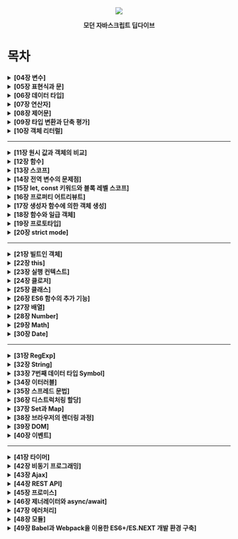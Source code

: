<div align='center'>
<img src='https://image.aladin.co.kr/product/25155/25/cover500/k282633473_1.jpg'>
<p><b>모던 자바스크립트 딥다이브</b></p>
</div>

# 목차

<details><summary><b>[04장 변수]</b></summary>

  - [4.1 변수란 무엇인가? 왜 필요한가?]()
  - [4.2 식별자]()
  - [4.3 변수 선언]()
  - [4.4 변수 선언의 실행 시점과 변수 호이스팅]()
  - [4.5 값의 할당]()
  - [4.6 값의 재할당]()
  - [4.7 식별자 네이밍 규칙]()
</details>

<details><summary><b> [05장 표현식과 문]</b></summary>

  - [5.1 값]()
  - [5.2 리터럴]()
  - [5.3 표현식]()
  - [5.4 문]()
  - [5.5 세미콜론과 세미콜론 자동 삽입 기능]()
  - [5.6 표현식인 문과 표현식이 아닌 문]()
</details>
<details><summary><b>[06장 데이터 타입]</b></summary>

  - [6.1 숫자 타입]()
  - [6.2 문자열 타입]()
  - [6.3 템플릿 리터럴]()
    - [6.3.1 멀티라인 문자열]()
    - [6.3.2 표현식 삽입]()
  - [6.4 불리언 타입]()
  - [6.5 undefined 타입]()
  - [6.6 null 타입]()
  - [6.7 심벌 타입]()
  - [6.8 객체 타입]()
  - [6.9 데이터 타입의 필요성]()
    - [6.9.1 데이터 타입에 의한 메모리 공간의 확보와 참조]()
    - [6.9.2 데이터 타입에 의한 값의 해석]()
  - [6.10 동적 타이핑]()
    - [6.10.1 동적 타입 언어와 정적 타입 언어]()
    - [6.10.2 동적 타입 언어와 변수]()
</details>

<details><summary><b>[07장 연산자]</b></summary>

  - [7.1 산술 연산자]()
    - [7.1.1 이항 산술 연산자]()
    - [7.1.2 단항 산술 연산자]()
    - [7.1.3 문자열 연결 연산자]()
  - [7.2 할당 연산자]()
  - [7.3 비교 연산자]()
    - [7.3.1 동등/일치 비교 연산자]()
    - [7.3.2 대소 관계 비교 연산자]()
  - [7.4 삼항 조건 연산자]()
  - [7.5 논리 연산자]()
  - [7.6 쉼표 연산자]()
  - [7.7 그룹 연산자]()
  - [7.8 typeof 연산자]()
  - [7.9 지수 연산자]()
  - [7.10 그 외의 연산자]()
  - [7.11 연산자의 부수 효과]()
  - [7.12 연산자 우선순위]()
  - [7.13 연산자 결합 순서]()
</details>

<details><summary><b>[08장 제어문]</b></summary>

  - [8.1 블록문]()
  - [8.2 조건문]()
    - [8.2.1 if ... else문]()
    - [8.2.2 switch문]()
  - [8.3 반복문]()
    - [8.3.1 for문]()
    - [8.3.2 while문]()
    - [8.3.3 do ... while문]()
  - [8.4 break문]()
  - [8.5 continue문]()
</details>

<details><summary><b> [09장 타입 변환과 단축 평가] </b></summary>

  - [9.1 타입변환이란?]()
  - [9.2 암묵적 타입 변환]()
    - [9.2.1 문자열 타입으로 변환]()
    - [9.2.2 숫자 타입으로 변환]()
    - [9.2.3 불리언 타입으로 변환]()
  - [9.3 명시적 타입 변환]()
    - [9.3.1 문자열 타입으로 변환]()
    - [9.3.2 숫자 타입으로 변환]()
    - [9.3.3 불리언 타입으로 변환]()
  - [9.4 단축 평가]()
    - [9.4.1 논리 연산자를 사용한 단축 평가]()
    - [9.4.2 옵셔널 체이닝 연산자]()
    - [9.4.3 null 병합 연산자]()
</details>

<details><summary><b>[10장 객체 리터럴]</b></summary>

  - [10.1 객체란]()
  - [10.2 객체 리터럴에 의한 객체 생성]()
  - [10.3 프로퍼티]()
  - [10.4 메서드]()
  - [10.5 프로퍼티 접근]()
  - [10.6 프로퍼티 값 갱신]()
  - [10.7 프로퍼티 동적 생성]()
  - [10.8 프로퍼티 삭제]()
  - [10.9 ES6에서 추가된 객체 리터럴의 확장 기능]()
    - [10.9.1 프로퍼티 축약 표현]()
    - [10.9.2 계산된 프로퍼티 이름]()
    - [10.9.3 메서드 축약 표현]()
</details>

---

<details><summary><b> [11장 원시 값과 객체의 비교]</b></summary>

  - [11.1 원시 값]()
    - [11.1.1 변경 불가능한 값]()
    - [11.1.2 문자열과 불변성]()
    - [11.1.3 값에 의한 전달]()
  - [11.2 객체]()
    - [11.2.1 변경 가능한 값]()
    - [11.2.2 참조에 의한 전달]()
    </details>

<details><summary><b>[12장 함수]</b></summary>

  - [12.1 함수란?]()
  - [12.2 함수를 사용하는 이유]()
  - [12.3 함수 리터럴]()
  - [12.4 함수 정의]()
    - [12.4.1 함수 선언문]()
    - [12.4.2 함수 표현식]()
    - [12.4.3 함수 생성 시점과 함수 호이스팅]()
    - [12.4.4 Function 생성자 함수]()
    - [12.4.5 화살표 함수]()
  - [12.5 함수 호출]()
    - [12.5.1 매개변수와 인수]()
    - [12.5.2 인수 확인]()
    - [12.5.3 매개변수의 최대 개수]()
    - [12.5.4 반환문]()
  - [12.6 참조에 의한 전달과 외부 상태의 반경]()
  - [12.7 다양한 함수의 형태]()
    - [12.7.1 즉시 실행 함수]()
    - [12.7.2 재귀 함수]()
    - [12.7.3 중첩 함수]()
    - [12.7.4 콜백 함수]()
    - [12.7.5 순수 함수와 비순수 함수]()
    </details>

<details><summary><b>[13장 스코프]</b></summary>

  - [13.1 스코프란?]()
  - [13.2 스코프의 종류]()
    - [13.2.1 전역과 전역 스코프]()
    - [13.2.2 지역과 지역 스코프]()
  - [13.3 스코프 체인]()
    - [13.3.1 스코프 체인에 의한 변수 검색]()
    - [13.3.2 스코프 체인에 의한 함수 검색]()
  - [13.4 함수 레벨 스코프]()
  - [13.5 렉시컬 스코프]()
  </details>

<details><summary><b>[14장 전역 변수의 문제점]</b></summary>

  - [14.1 변수의 생명주기]()
    - [14.1.1 지역 변수의 생명 주기]()
    - [14.1.2 전역 변수의 생명 주기]()
  - [14.2 전역 변수의 문제점]()
  - [14.3 전역 변수의 사용을 억제하는 방법]()
    - [14.3.1 즉시 실행 함수]()
    - [14.3.2 네임스페이스 객체]()
    - [14.3.3 모듈 패턴]()
    - [14.3.4 ES6 모듈]()
</details>

<details><summary><b>[15장 let, const 키워드와 블록 레벨 스코프]</b></summary>

  - [15.1 var 키워드로 선언한 변수의 문제점]()
    - [15.1.1 변수 중복 선언 허용]()
    - [15.1.2 함수 레벨 스코프]()
    - [15.1.3 변수 호이스팅]()
  - [15.2 let 키워드]()
    - [15.2.1 변수 중복 선언 금지]()
    - [15.2.2 블록 레벨 스코프]()
    - [15.2.3 변수 호이스팅]()
    - [15.2.4 전역 객체와 let]()
  - [15.3 const 키워드]()
    - [15.3.1 선언과 초기화]()
    - [15.3.2 재할당 금지]()
    - [15.3.3 상수]()
    - [15.3.4 const 키워드와 객체]()
  - [15.4 var vs. let vs. const]()
  </details>

<details><summary><b>[16장 프로퍼티 어트리뷰트]</b></summary>

  - [16.1 내부 슬롯과 내부 메서드]()
  - [16.2 프로퍼티 어트리뷰트와 프로퍼티 디스크립터 객체]()
  - [16.3 데이터 프로퍼티와 접근자 프로퍼티]()
    - [16.3.1 데이터 프로퍼티]()
    - [16.3.2 접근자 프로퍼티]()
  - [16.4 프로퍼티 정의]()
  - [16.5 객체 변경 방지]()
    - [16.5.1 객체 확장 금지]()
    - [16.5.2 객체 밀봉]()
    - [16.5.3 객체 동결]()
    - [16.5.4 불변 객체]()
</details>

<details><summary><b>[17장 생성자 함수에 의한 객체 생성]</b></summary>

  - [17.1 Object 생성자 함수]()
  - [17.2 생성자 함수]()
    - [17.2.1 객체 리터럴에 의한 객체 생성 방식의 문제점]()
    - [17.2.2 생성자 함수에 의한 객체 생성 방식의 장점]()
    - [17.2.3 생성자 함수의 인스턴스 생성 과정]()
    - [17.2.4 내부 메서드 [[Call]]과 [[Construct]]]()[[Construct]])   
    - [17.2.5 constructor와 non-constructor의 구분]()
    - [17.2.6 new 연산자]()
    - [17.2.7 new.target]()
    </details>

<details><summary><b> [18장 함수와 일급 객체]</b></summary>

  - [18.1 일급 객체]()
  - [18.2 함수 객체의 프로퍼티]()
    - [18.2.1 arguments 프로퍼티]()
    - [18.2.2 caller 프로퍼티]()
    - [18.2.3 length 프로퍼티]()
    - [18.2.4 name 프로퍼티]()
    - [18.2.5 \_\_proto__ 접근자 프로퍼티]()
    - [18.2.6 prototype 프로퍼티]()
</details>

<details><summary><b> [19장 프로토타입]</b></summary>

  - [19.1 객체지향 프로그래밍]()
  - [19.2 상속과 프로토타입]()
  - [19.3 프로토타입 객체]()
    - [19.3.1 \_\_proto__ 접근자 프로퍼티]()
    - [19.3.2 함수 객체의 prototype 프로퍼티]()
    - [19.3.3 프로토타입의 constructor 프로퍼티와 생성자 함수]()
  - [19.4 리터럴 표기법에 의해 생성된 객체의 생성자 함수와 프로토타입]()
  - [19.5 프로토타입의 생성 시점]()
    - [19.5.1 사용자 정의 생성자 함수와 프로토타입 생성 시점]()
    - [19.5.2 빌트인 생성자 함수와 프로토타입 생성 시점]()
  - [19.6 객체 생성 방식과 프로토타입의 결정]()
    - [19.6.1 객체 리터럴에 의해 생성된 객체의 프로토타입]()
    - [19.6.2 Object 생성자 함수에 의해 생성된 객체의 프로토타입]()
    - [19.6.3 생성자 함수에 의해 생성된 객체의 프로토타입]()
  - [19.7 프로토타입 체인]()
  - [19.8 오버라이딩과 프로퍼티 섀도잉]()
  - [19.9 프로토타입의 교체]()
    - [19.9.1 생성자 함수에 의한 프로토타입의 교체]()
    - [19.9.2 인스턴스에 의한 프로토타입의 교체]()
  - [19.10 instanceof 연산자]()
  - [19.11 직접 상속]()
    - [19.11.1 Object.create에 의한 직접 상속]()
    - [19.11.2 객체 리터럴 내부에서 __prototype__에 의한 직접 상속]()
  - [19.12 정적 프로퍼티/메서드]()
  - [19.13 프로퍼티 존재 확인]()
    - [19.13.1 in 연산자]()
    - [19.13.2 Object.prototype.hasOwnProperty 메서드]()
  - [19.14 프로퍼티 열거]()
    - [19.14.1 for ... in문]()
    - [19.14.2 Object.keys/values/entries 메서드]()
    </details>

<details><summary><b>[20장 strict mode]</b></summary>

  - [20.1 strict mode란?]()
  - [20.2 strict mode의 적용]()
  - [20.3 전역에 strict mode를 적용하는 것은 피하자]()
  - [20.4 함수 단위로 strict mode를 적용하는 것도 피하자]()
  - [20.5 strict mode가 발생시키는 에러]()
    - [20.5.1 암묵적 전역]()
    - [20.5.2 변수, 함수, 매개변수의 삭제]()
    - [20.5.3 매개변수 이름의 중복]()
    - [20.5.4 with문의 사용]()
  - [20.6 strict mode 적용에 의한 변화]()
    - [20.6.1 일반 함수의 this]()
    - [20.6.2 arguments 객체]()
    </details>

---

<details><summary><b>[21장 빌트인 객체]</b></summary>

  - [21.1 자바스크립트 객체의 분류]()
  - [21.2 표준 빌트인 객체]()
  - [21.3 원시값과 래퍼 객체]()
  - [21.4 전역 객체]()
    - [21.4.1 빌트인 전역 프로퍼티]()
    - [21.4.2 빌트인 전역 함수]()
    - [21.4.3 암묵적 전역]()
    </details>

<details><summary><b> [22장 this]</b></summary>

  - [22.1 this 키워드]()
  - [22.2 함수 호출 방식과 this 바인딩]()
    - [22.2.1 일반 함수 호출]()
    - [22.2.2 메서드 호출]()
    - [22.2.3 생성자 함수 호출]()
    - [22.2.4 Function.prototype.apply/call/bind 메서드에 의한 간접 호출]()
    </details>
    
<details><summary><b>[23장 실행 컨텍스트]</b></summary>

  - [23.1 소스코드의 타입]()
  - [23.2 소스코드의 평가와 실행]()
  - [23.3 실행 컨텍스트의 역할]()
  - [23.4 실행 컨텍스트 스택]()
  - [23.5 렉시컬 환경]()
  - [23.6 실행 컨텍스트의 생성과 식별자 검색 과정]()
    - [23.6.1 전역 객체 생성]()
    - [23.6.2 전역 코드 평가]()
    - [23.6.3 전역 코드 실행]()
    - [23.6.4 foo 함수 코드 평가]()
    - [23.6.5 foo함수 코드 실행]()
    - [23.6.6 bar 함수 코드 평가]()
    - [23.6.7 bar 함수 코드 실행]()
    - [23.6.8 bar 함수 코드 실행 종료]()
    - [23.6.9 foo 함수 코드 실행 종료]()
    - [23.6.10 전역 코드 실행 종료]()
  - [23.7 실행 컨텍스트와 블록 레벨 스코프]()
  </details>

<details><summary><b> [24장 클로저]</b></summary>

  - [24.1 렉시컬 스코프]()
  - [24.2 함수 객체의 내부 슬롯 [[Environment]]]()
  - [24.3 클로저와 렉시컬 환경]()
  - [24.4 클로저의 활용]()
  - [24.5 캡슐화와 정보 은닉]()
  - [24.6 자주 발생하는 실수]()
  </details>

<details><summary><b> [25장 클래스]</b></summary>

  - [25.1 클레스는 프로토타입의 문법적 설탕인가?]()
  - [25.2 클래스 정의]()
  - [25.3 클래스 호이스팅]()
  - [25.4 인스턴스 생성]()
  - [25.5 메서드]()
    - [25.5.1 constructor]()
    - [25.5.2 프로토타입 메서드]()
    - [25.5.3 정적 메서드]()
    - [25.5.4 정적 메서드와 프로토타입 메서드의 차이]()
    - [25.5.5 클래스에서 정의한 메서드의 특징]()
  - [25.6 클래스의 인스턴스 생성 과정]()
  - [25.7 프로퍼티]()
    - [25.7.1 인스턴스 프로퍼티]()
    - [25.7.2 접근자 프로퍼티]()
    - [25.7.3 클래스 필드 정의 제안]()
    - [25.7.4 private 필드 정의 제안]()
    - [25.7.5 static 필드 정의 제안]()
  - [25.8 상속에 의한 클래스 확장]()
    - [25.8.1 클래스 상속과 생성자 함수 상속]()
    - [25.8.2 extends 키워드]()
    - [25.8.3 동적 상속]()
    - [25.8.4 서브클래스의 constructor]()
    - [25.8.5 super 키워드]()
    - [25.8.6 상속 클래스의 인스턴스 생성 과정]()
    - [25.8.7 표준 빌트인 생성자 함수 확장]()
    </details>


<details><summary><b>[26장 ES6 함수의 추가 기능]</b></summary>

  - [26.1 함수의 구분]()
  - [26.2 메서드]()
  - [26.3 화살표 함수]()
    - [26.3.1 화살표 함수 정의]()
    - [26.3.2 화살표 함수와 일반 함수의 차이]()
    - [26.3.3 this]()
    - [26.3.4 super]()
    - [26.3.5 arguments]()
  - [26.4 Rest 파라미터]()
    - [26.4.1 기본 문법]()
    - [26.4.2 Rest 파라미터와 argument 객체]()
  - [26.5 매개변수 기본값]()

</details>

<details><summary><b>[27장 배열]</b></summary>

  - [27.1 배열이란?]()
  - [27.2 자바스크립트 배열은 배열이 아니다]()
  - [27.3 length 프로퍼티와 희소 배열]()
  - [27.4 배열 생성]()
    - [27.4.1 배열 리터럴]()
    - [27.4.2 Array 생성자 함수]()
    - [27.4.3 Array.of]()
    - [27.4.4 Array.from]()
  - [27.5 배열 요소의 참조]()
  - [27.6 배열 요소의 추가와 갱신]()
  - [27.7 배열 요소의 삭제]()
  - [27.8 배열 메서드]()
    - [27.8.1 Array.isArray]()
    - [27.8.2 Array.prototype.indexOf]()
    - [27.8.3 Array.prototype.push]()
    - [27.8.4 Array.prototype.pop]()
    - [27.8.5 Array.prototype.unshift]()
    - [27.8.6 Array.prototype.shift]()
    - [27.8.7 Array.prototype.concat]()
    - [27.8.8 Array.prototype.splice]()
    - [27.8.9 Array.prototype.slice]()
    - [27.8.10 Array.prototype.join]()
    - [27.8.11 Array.prototype.reverse]()
    - [27.8.12 Array.prototype.fill]()
    - [27.8.13 Array.prototype.includes]()
    - [27.8.14 Array.prototype.flat]()
  - [27.9 배열 고차 함수]()
    - [27.9.1 Array.prototype.sort]()
    - [27.9.2 Array.prototype.forEach]()
    - [27.9.3 Array.prototype.map]()
    - [27.9.4 Array.prototype.filter]()
    - [27.9.5 Array.prototype.reduce]()
    - [27.9.6 Array.prototype.some]()
    - [27.9.7 Array.prototype.every]()
    - [27.9.8 Array.prototype.find]()
    - [27.9.9 Array.prototype.findIndex]()
    - [27.9.10 Array.prototype.flatMap]()
</details>

<details><summary><b>[28장 Number]</b></summary>

  - [28.1 Number 생성자 함수]()
  - [28.2 Number 프로퍼티]()
    - [28.2.1 Number.EPSILON]()
    - [28.2.2 Number.MAX_VALUE]()
    - [28.2.3 Number.MIN_VALUE]()
    - [28.2.4 Number.MAX_SAFE_INTEGER]()
    - [28.2.5 Number.MIN_SAFE_INTEGER]()
    - [28.2.6 Number.POSITIVE_INFINITY]()
    - [28.2.7 Number.NAGATIVE_INFINITY]()
    - [28.2.8 Number.NaN]()
  - [28.3 Number 메서드]()
    - [28.3.1 Number.isFinite]()
    - [28.3.2 Number.isInteger]()
    - [28.3.3 Number.isNaN]()
    - [28.3.4 Number.isSafeInteger]()
    - [28.3.5 Number.prototype.toExponential]()
    - [28.3.6 Number.prototype.toFixed]()
    - [28.3.7 Number.prototype.toPrecision]()
    - [28.3.8 Number.prototype.toString]()
</details>

<details><summary><b>[29장 Math]</b></summary>

  - [29.1 Math 프로퍼티](https://github.com/hj9118/TIL/blob/main/Book/%EB%AA%A8%EB%8D%98_%EC%9E%90%EB%B0%94%EC%8A%A4%ED%81%AC%EB%A6%BD%ED%8A%B8_DeepDive/29%EC%9E%A5.md#291-math-%ED%94%84%EB%A1%9C%ED%8D%BC%ED%8B%B0)
    - [29.1.1 Math.PI](https://github.com/hj9118/TIL/blob/main/Book/%EB%AA%A8%EB%8D%98_%EC%9E%90%EB%B0%94%EC%8A%A4%ED%81%AC%EB%A6%BD%ED%8A%B8_DeepDive/29%EC%9E%A5.md#2911-mathpi)
  - [29.2 Math 메서드](https://github.com/hj9118/TIL/blob/main/Book/%EB%AA%A8%EB%8D%98_%EC%9E%90%EB%B0%94%EC%8A%A4%ED%81%AC%EB%A6%BD%ED%8A%B8_DeepDive/29%EC%9E%A5.md#292-math-%EB%A9%94%EC%84%9C%EB%93%9C)
    - [29.2.1 Math.abs](https://github.com/hj9118/TIL/blob/main/Book/%EB%AA%A8%EB%8D%98_%EC%9E%90%EB%B0%94%EC%8A%A4%ED%81%AC%EB%A6%BD%ED%8A%B8_DeepDive/29%EC%9E%A5.md#2921-mathabs)
    - [29.2.2 Math.round](https://github.com/hj9118/TIL/blob/main/Book/%EB%AA%A8%EB%8D%98_%EC%9E%90%EB%B0%94%EC%8A%A4%ED%81%AC%EB%A6%BD%ED%8A%B8_DeepDive/29%EC%9E%A5.md#2922-mathround)
    - [29.2.3 Math.ceil](https://github.com/hj9118/TIL/blob/main/Book/%EB%AA%A8%EB%8D%98_%EC%9E%90%EB%B0%94%EC%8A%A4%ED%81%AC%EB%A6%BD%ED%8A%B8_DeepDive/29%EC%9E%A5.md#2923-mathceil)
    - [29.2.4 Math.floor](https://github.com/hj9118/TIL/blob/main/Book/%EB%AA%A8%EB%8D%98_%EC%9E%90%EB%B0%94%EC%8A%A4%ED%81%AC%EB%A6%BD%ED%8A%B8_DeepDive/29%EC%9E%A5.md#2924-mathfloor)
    - [29.2.5 Math.sqrt](https://github.com/hj9118/TIL/blob/main/Book/%EB%AA%A8%EB%8D%98_%EC%9E%90%EB%B0%94%EC%8A%A4%ED%81%AC%EB%A6%BD%ED%8A%B8_DeepDive/29%EC%9E%A5.md#2925-mathsqrt)
    - [29.2.6 Math.random](https://github.com/hj9118/TIL/blob/main/Book/%EB%AA%A8%EB%8D%98_%EC%9E%90%EB%B0%94%EC%8A%A4%ED%81%AC%EB%A6%BD%ED%8A%B8_DeepDive/29%EC%9E%A5.md#2926-mathrandom)
    - [29.2.7 Math.pow](https://github.com/hj9118/TIL/blob/main/Book/%EB%AA%A8%EB%8D%98_%EC%9E%90%EB%B0%94%EC%8A%A4%ED%81%AC%EB%A6%BD%ED%8A%B8_DeepDive/29%EC%9E%A5.md#2927-mathpow)
    - [29.2.8 Math.max](https://github.com/hj9118/TIL/blob/main/Book/%EB%AA%A8%EB%8D%98_%EC%9E%90%EB%B0%94%EC%8A%A4%ED%81%AC%EB%A6%BD%ED%8A%B8_DeepDive/29%EC%9E%A5.md#2928-mathmax)
    - [29.2.9 Math.min](https://github.com/hj9118/TIL/blob/main/Book/%EB%AA%A8%EB%8D%98_%EC%9E%90%EB%B0%94%EC%8A%A4%ED%81%AC%EB%A6%BD%ED%8A%B8_DeepDive/29%EC%9E%A5.md#2929-mathmin)

</details>

<details><summary><b>[30장 Date]</b></summary>

  - [30.1 Date 생성자 함수](https://github.com/hj9118/TIL/blob/main/Book/%EB%AA%A8%EB%8D%98_%EC%9E%90%EB%B0%94%EC%8A%A4%ED%81%AC%EB%A6%BD%ED%8A%B8_DeepDive/30%EC%9E%A5.md#301-date-%EC%83%9D%EC%84%B1%EC%9E%90-%ED%95%A8%EC%88%98)
    - [30.1.1 new Date()](https://github.com/hj9118/TIL/blob/main/Book/%EB%AA%A8%EB%8D%98_%EC%9E%90%EB%B0%94%EC%8A%A4%ED%81%AC%EB%A6%BD%ED%8A%B8_DeepDive/30%EC%9E%A5.md#3011-new-date)
    - [30.1.2 new Date(milliseconds)](https://github.com/hj9118/TIL/blob/main/Book/%EB%AA%A8%EB%8D%98_%EC%9E%90%EB%B0%94%EC%8A%A4%ED%81%AC%EB%A6%BD%ED%8A%B8_DeepDive/30%EC%9E%A5.md#3012-new-datemilliseconds)
    - [30.1.3 new Date(dateString)](https://github.com/hj9118/TIL/blob/main/Book/%EB%AA%A8%EB%8D%98_%EC%9E%90%EB%B0%94%EC%8A%A4%ED%81%AC%EB%A6%BD%ED%8A%B8_DeepDive/30%EC%9E%A5.md#3013-new-datedatestring)
    - [30.1.4 new Date(year, month[.day, hour, minute, second, millisecond])](https://github.com/hj9118/TIL/blob/main/Book/%EB%AA%A8%EB%8D%98_%EC%9E%90%EB%B0%94%EC%8A%A4%ED%81%AC%EB%A6%BD%ED%8A%B8_DeepDive/30%EC%9E%A5.md#3014-new-dateyear-monthday-hour-minute-second-millisecond)
  - [30.2 Date 메서드](https://github.com/hj9118/TIL/blob/main/Book/%EB%AA%A8%EB%8D%98_%EC%9E%90%EB%B0%94%EC%8A%A4%ED%81%AC%EB%A6%BD%ED%8A%B8_DeepDive/30%EC%9E%A5.md#302-date-%EB%A9%94%EC%84%9C%EB%93%9C)
    - [30.2.1 Date.now](https://github.com/hj9118/TIL/blob/main/Book/%EB%AA%A8%EB%8D%98_%EC%9E%90%EB%B0%94%EC%8A%A4%ED%81%AC%EB%A6%BD%ED%8A%B8_DeepDive/30%EC%9E%A5.md#3021-datenow)
    - [30.2.2 Date.parse](https://github.com/hj9118/TIL/blob/main/Book/%EB%AA%A8%EB%8D%98_%EC%9E%90%EB%B0%94%EC%8A%A4%ED%81%AC%EB%A6%BD%ED%8A%B8_DeepDive/30%EC%9E%A5.md#3022-dateparse)
    - [30.2.3 Date.UTC](https://github.com/hj9118/TIL/blob/main/Book/%EB%AA%A8%EB%8D%98_%EC%9E%90%EB%B0%94%EC%8A%A4%ED%81%AC%EB%A6%BD%ED%8A%B8_DeepDive/30%EC%9E%A5.md#3023-dateutc)
    - [30.2.4 Date.prototype.getFullYear](https://github.com/hj9118/TIL/blob/main/Book/%EB%AA%A8%EB%8D%98_%EC%9E%90%EB%B0%94%EC%8A%A4%ED%81%AC%EB%A6%BD%ED%8A%B8_DeepDive/30%EC%9E%A5.md#3024-dateprototypegetfullyear)
    - [30.2.5 Date.prototype.setFullYear](https://github.com/hj9118/TIL/blob/main/Book/%EB%AA%A8%EB%8D%98_%EC%9E%90%EB%B0%94%EC%8A%A4%ED%81%AC%EB%A6%BD%ED%8A%B8_DeepDive/30%EC%9E%A5.md#3025-dateprototypesetfullyear)
    - [30.2.6 Date.prototype.getMonth](https://github.com/hj9118/TIL/blob/main/Book/%EB%AA%A8%EB%8D%98_%EC%9E%90%EB%B0%94%EC%8A%A4%ED%81%AC%EB%A6%BD%ED%8A%B8_DeepDive/30%EC%9E%A5.md#3026-dateprototypegetmonth)
    - [30.2.7 Date.prototype.setMonth](https://github.com/hj9118/TIL/blob/main/Book/%EB%AA%A8%EB%8D%98_%EC%9E%90%EB%B0%94%EC%8A%A4%ED%81%AC%EB%A6%BD%ED%8A%B8_DeepDive/30%EC%9E%A5.md#3027-dateprototypesetmonth)
    - [30.2.8 Date.prototype.getDate](https://github.com/hj9118/TIL/blob/main/Book/%EB%AA%A8%EB%8D%98_%EC%9E%90%EB%B0%94%EC%8A%A4%ED%81%AC%EB%A6%BD%ED%8A%B8_DeepDive/30%EC%9E%A5.md#3028-dateprototypegetdate)
    - [30.2.9 Date.prototype.setDate](https://github.com/hj9118/TIL/blob/main/Book/%EB%AA%A8%EB%8D%98_%EC%9E%90%EB%B0%94%EC%8A%A4%ED%81%AC%EB%A6%BD%ED%8A%B8_DeepDive/30%EC%9E%A5.md#3029-dateprototypesetdate)
    - [30.2.10 Date.prototype.getDay](https://github.com/hj9118/TIL/blob/main/Book/%EB%AA%A8%EB%8D%98_%EC%9E%90%EB%B0%94%EC%8A%A4%ED%81%AC%EB%A6%BD%ED%8A%B8_DeepDive/30%EC%9E%A5.md#30210-dateprototypegetday)
    - [30.2.11 Date.prototype.getHour](https://github.com/hj9118/TIL/blob/main/Book/%EB%AA%A8%EB%8D%98_%EC%9E%90%EB%B0%94%EC%8A%A4%ED%81%AC%EB%A6%BD%ED%8A%B8_DeepDive/30%EC%9E%A5.md#30211-dateprototypegethour)
    - [30.2.12 Date.prototype.setHour](https://github.com/hj9118/TIL/blob/main/Book/%EB%AA%A8%EB%8D%98_%EC%9E%90%EB%B0%94%EC%8A%A4%ED%81%AC%EB%A6%BD%ED%8A%B8_DeepDive/30%EC%9E%A5.md#30212-dateprototypesethour)
    - [30.2.13 Date.prototype.getMinutes](https://github.com/hj9118/TIL/blob/main/Book/%EB%AA%A8%EB%8D%98_%EC%9E%90%EB%B0%94%EC%8A%A4%ED%81%AC%EB%A6%BD%ED%8A%B8_DeepDive/30%EC%9E%A5.md#30213-dateprototypegetminutes)
    - [30.2.14 Date.prototype.setMinutes](https://github.com/hj9118/TIL/blob/main/Book/%EB%AA%A8%EB%8D%98_%EC%9E%90%EB%B0%94%EC%8A%A4%ED%81%AC%EB%A6%BD%ED%8A%B8_DeepDive/30%EC%9E%A5.md#30214-dateprototypesetminutes)
    - [30.2.15 Date.prototype.getSeconds](https://github.com/hj9118/TIL/blob/main/Book/%EB%AA%A8%EB%8D%98_%EC%9E%90%EB%B0%94%EC%8A%A4%ED%81%AC%EB%A6%BD%ED%8A%B8_DeepDive/30%EC%9E%A5.md#30215-dateprototypegetseconds)
    - [30.2.16 Date.prototype.setSeconds](https://github.com/hj9118/TIL/blob/main/Book/%EB%AA%A8%EB%8D%98_%EC%9E%90%EB%B0%94%EC%8A%A4%ED%81%AC%EB%A6%BD%ED%8A%B8_DeepDive/30%EC%9E%A5.md#30216-dateprototypesetseconds)
    - [30.2.17 Date.prototype.getMilliseconds](https://github.com/hj9118/TIL/blob/main/Book/%EB%AA%A8%EB%8D%98_%EC%9E%90%EB%B0%94%EC%8A%A4%ED%81%AC%EB%A6%BD%ED%8A%B8_DeepDive/30%EC%9E%A5.md#30217-dateprototypegetmilliseconds)
    - [30.2.18 Date.prototype.setMilliseconds](https://github.com/hj9118/TIL/blob/main/Book/%EB%AA%A8%EB%8D%98_%EC%9E%90%EB%B0%94%EC%8A%A4%ED%81%AC%EB%A6%BD%ED%8A%B8_DeepDive/30%EC%9E%A5.md#30218-dateprototypesetmilliseconds)
    - [30.2.19 Date.prototype.getTime](https://github.com/hj9118/TIL/blob/main/Book/%EB%AA%A8%EB%8D%98_%EC%9E%90%EB%B0%94%EC%8A%A4%ED%81%AC%EB%A6%BD%ED%8A%B8_DeepDive/30%EC%9E%A5.md#30219-dateprototypegettime)
    - [30.2.20 Date.prototype.setTime](https://github.com/hj9118/TIL/blob/main/Book/%EB%AA%A8%EB%8D%98_%EC%9E%90%EB%B0%94%EC%8A%A4%ED%81%AC%EB%A6%BD%ED%8A%B8_DeepDive/30%EC%9E%A5.md#30220-dateprototypesettime)
    - [30.2.21 Date.prototype.getTimezoneOffset](https://github.com/hj9118/TIL/blob/main/Book/%EB%AA%A8%EB%8D%98_%EC%9E%90%EB%B0%94%EC%8A%A4%ED%81%AC%EB%A6%BD%ED%8A%B8_DeepDive/30%EC%9E%A5.md#30221-dateprototypegettimezoneoffset)
    - [30.2.22 Date.prototype.toDateString](https://github.com/hj9118/TIL/blob/main/Book/%EB%AA%A8%EB%8D%98_%EC%9E%90%EB%B0%94%EC%8A%A4%ED%81%AC%EB%A6%BD%ED%8A%B8_DeepDive/30%EC%9E%A5.md#30222-dateprototypetodatestring)
    - [30.2.23 Date.prototype.toTimeString](https://github.com/hj9118/TIL/blob/main/Book/%EB%AA%A8%EB%8D%98_%EC%9E%90%EB%B0%94%EC%8A%A4%ED%81%AC%EB%A6%BD%ED%8A%B8_DeepDive/30%EC%9E%A5.md#30223-dateprototypetotimestring)
    - [30.2.24 Date.prototype.toISOString](https://github.com/hj9118/TIL/blob/main/Book/%EB%AA%A8%EB%8D%98_%EC%9E%90%EB%B0%94%EC%8A%A4%ED%81%AC%EB%A6%BD%ED%8A%B8_DeepDive/30%EC%9E%A5.md#30224-dateprototypetoisostring)
    - [30.2.25 Date.prototype.toLocaleString](https://github.com/hj9118/TIL/blob/main/Book/%EB%AA%A8%EB%8D%98_%EC%9E%90%EB%B0%94%EC%8A%A4%ED%81%AC%EB%A6%BD%ED%8A%B8_DeepDive/30%EC%9E%A5.md#30225-dateprototypetolocalestring)
    - [30.2.26 Date.prototype.toLocaleTimeString](https://github.com/hj9118/TIL/blob/main/Book/%EB%AA%A8%EB%8D%98_%EC%9E%90%EB%B0%94%EC%8A%A4%ED%81%AC%EB%A6%BD%ED%8A%B8_DeepDive/30%EC%9E%A5.md#30226-dateprototypetolocaletimestring)
  - [30.3 Date를 활용한 시계 예제](https://github.com/hj9118/TIL/blob/main/Book/%EB%AA%A8%EB%8D%98_%EC%9E%90%EB%B0%94%EC%8A%A4%ED%81%AC%EB%A6%BD%ED%8A%B8_DeepDive/30%EC%9E%A5.md#303-date%EB%A5%BC-%ED%99%9C%EC%9A%A9%ED%95%9C-%EC%8B%9C%EA%B3%84-%EC%98%88%EC%A0%9C)

</details>

---

<details><summary><b>[31장 RegExp]</b></summary>

- [31.1 정규 표현식이란?](https://github.com/hj9118/TIL/blob/main/Book/%EB%AA%A8%EB%8D%98_%EC%9E%90%EB%B0%94%EC%8A%A4%ED%81%AC%EB%A6%BD%ED%8A%B8_DeepDive/31%EC%9E%A5.md#311-%EC%A0%95%EA%B7%9C-%ED%91%9C%ED%98%84%EC%8B%9D%EC%9D%B4%EB%9E%80)
- [31.2 정규 표현식의 생성](https://github.com/hj9118/TIL/blob/main/Book/%EB%AA%A8%EB%8D%98_%EC%9E%90%EB%B0%94%EC%8A%A4%ED%81%AC%EB%A6%BD%ED%8A%B8_DeepDive/31%EC%9E%A5.md#312-%EC%A0%95%EA%B7%9C-%ED%91%9C%ED%98%84%EC%8B%9D%EC%9D%98-%EC%83%9D%EC%84%B1)
- [31.3 RegExp 메서드](https://github.com/hj9118/TIL/blob/main/Book/%EB%AA%A8%EB%8D%98_%EC%9E%90%EB%B0%94%EC%8A%A4%ED%81%AC%EB%A6%BD%ED%8A%B8_DeepDive/31%EC%9E%A5.md#313-regexp-%EB%A9%94%EC%84%9C%EB%93%9C)
  - [31.3.1 RegExp.prototype.exec](https://github.com/hj9118/TIL/blob/main/Book/%EB%AA%A8%EB%8D%98_%EC%9E%90%EB%B0%94%EC%8A%A4%ED%81%AC%EB%A6%BD%ED%8A%B8_DeepDive/31%EC%9E%A5.md#3131-regexpprototypeexec)
  - [31.3.2 RegExp.prototype.test](https://github.com/hj9118/TIL/blob/main/Book/%EB%AA%A8%EB%8D%98_%EC%9E%90%EB%B0%94%EC%8A%A4%ED%81%AC%EB%A6%BD%ED%8A%B8_DeepDive/31%EC%9E%A5.md#3132-regexpprototypetest)
  - [31.3.3 String.protype.match](https://github.com/hj9118/TIL/blob/main/Book/%EB%AA%A8%EB%8D%98_%EC%9E%90%EB%B0%94%EC%8A%A4%ED%81%AC%EB%A6%BD%ED%8A%B8_DeepDive/31%EC%9E%A5.md#3133-stringprotypematch)
- [31.4 플래그](https://github.com/hj9118/TIL/blob/main/Book/%EB%AA%A8%EB%8D%98_%EC%9E%90%EB%B0%94%EC%8A%A4%ED%81%AC%EB%A6%BD%ED%8A%B8_DeepDive/31%EC%9E%A5.md#314-%ED%94%8C%EB%9E%98%EA%B7%B8)
- [31.5 패턴](https://github.com/hj9118/TIL/blob/main/Book/%EB%AA%A8%EB%8D%98_%EC%9E%90%EB%B0%94%EC%8A%A4%ED%81%AC%EB%A6%BD%ED%8A%B8_DeepDive/31%EC%9E%A5.md#315-%ED%8C%A8%ED%84%B4)
  - [31.5.1 문자열 검색](https://github.com/hj9118/TIL/blob/main/Book/%EB%AA%A8%EB%8D%98_%EC%9E%90%EB%B0%94%EC%8A%A4%ED%81%AC%EB%A6%BD%ED%8A%B8_DeepDive/31%EC%9E%A5.md#3151-%EB%AC%B8%EC%9E%90%EC%97%B4-%EA%B2%80%EC%83%89)
  - [31.5.2 임의의 문자열 검색](https://github.com/hj9118/TIL/blob/main/Book/%EB%AA%A8%EB%8D%98_%EC%9E%90%EB%B0%94%EC%8A%A4%ED%81%AC%EB%A6%BD%ED%8A%B8_DeepDive/31%EC%9E%A5.md#3152-%EC%9E%84%EC%9D%98%EC%9D%98-%EB%AC%B8%EC%9E%90%EC%97%B4-%EA%B2%80%EC%83%89)
  - [31.5.3 반복 검색](https://github.com/hj9118/TIL/blob/main/Book/%EB%AA%A8%EB%8D%98_%EC%9E%90%EB%B0%94%EC%8A%A4%ED%81%AC%EB%A6%BD%ED%8A%B8_DeepDive/31%EC%9E%A5.md#3153-%EB%B0%98%EB%B3%B5-%EA%B2%80%EC%83%89)
  - [31.5.4 OR 검색](https://github.com/hj9118/TIL/blob/main/Book/%EB%AA%A8%EB%8D%98_%EC%9E%90%EB%B0%94%EC%8A%A4%ED%81%AC%EB%A6%BD%ED%8A%B8_DeepDive/31%EC%9E%A5.md#3154-or-%EA%B2%80%EC%83%89)
  - [31.5.5 NOT 검색](https://github.com/hj9118/TIL/blob/main/Book/%EB%AA%A8%EB%8D%98_%EC%9E%90%EB%B0%94%EC%8A%A4%ED%81%AC%EB%A6%BD%ED%8A%B8_DeepDive/31%EC%9E%A5.md#3155-not-%EA%B2%80%EC%83%89)
  - [31.5.6 시작 위치로 검색](https://github.com/hj9118/TIL/blob/main/Book/%EB%AA%A8%EB%8D%98_%EC%9E%90%EB%B0%94%EC%8A%A4%ED%81%AC%EB%A6%BD%ED%8A%B8_DeepDive/31%EC%9E%A5.md#3156-%EC%8B%9C%EC%9E%91-%EC%9C%84%EC%B9%98%EB%A1%9C-%EA%B2%80%EC%83%89)
  - [31.5.7 마지막 위치로 검색](https://github.com/hj9118/TIL/blob/main/Book/%EB%AA%A8%EB%8D%98_%EC%9E%90%EB%B0%94%EC%8A%A4%ED%81%AC%EB%A6%BD%ED%8A%B8_DeepDive/31%EC%9E%A5.md#3157-%EB%A7%88%EC%A7%80%EB%A7%89-%EC%9C%84%EC%B9%98%EB%A1%9C-%EA%B2%80%EC%83%89)
- [31.6 자주 사용하는 정규표현식](https://github.com/hj9118/TIL/blob/main/Book/%EB%AA%A8%EB%8D%98_%EC%9E%90%EB%B0%94%EC%8A%A4%ED%81%AC%EB%A6%BD%ED%8A%B8_DeepDive/31%EC%9E%A5.md#316-%EC%9E%90%EC%A3%BC-%EC%82%AC%EC%9A%A9%ED%95%98%EB%8A%94-%EC%A0%95%EA%B7%9C%ED%91%9C%ED%98%84%EC%8B%9D)
  - [31.6.1 특정 단어로 시작하는지 검사](https://github.com/hj9118/TIL/blob/main/Book/%EB%AA%A8%EB%8D%98_%EC%9E%90%EB%B0%94%EC%8A%A4%ED%81%AC%EB%A6%BD%ED%8A%B8_DeepDive/31%EC%9E%A5.md#3161-%ED%8A%B9%EC%A0%95-%EB%8B%A8%EC%96%B4%EB%A1%9C-%EC%8B%9C%EC%9E%91%ED%95%98%EB%8A%94%EC%A7%80-%EA%B2%80%EC%82%AC)
  - [31.6.2 특정 단어로 끝나는지 검사](https://github.com/hj9118/TIL/blob/main/Book/%EB%AA%A8%EB%8D%98_%EC%9E%90%EB%B0%94%EC%8A%A4%ED%81%AC%EB%A6%BD%ED%8A%B8_DeepDive/31%EC%9E%A5.md#3162-%ED%8A%B9%EC%A0%95-%EB%8B%A8%EC%96%B4%EB%A1%9C-%EB%81%9D%EB%82%98%EB%8A%94%EC%A7%80-%EA%B2%80%EC%82%AC)
  - [31.6.3 숫자로만 이루어진 문자열인지 검사](https://github.com/hj9118/TIL/blob/main/Book/%EB%AA%A8%EB%8D%98_%EC%9E%90%EB%B0%94%EC%8A%A4%ED%81%AC%EB%A6%BD%ED%8A%B8_DeepDive/31%EC%9E%A5.md#3163-%EC%88%AB%EC%9E%90%EB%A1%9C%EB%A7%8C-%EC%9D%B4%EB%A3%A8%EC%96%B4%EC%A7%84-%EB%AC%B8%EC%9E%90%EC%97%B4%EC%9D%B8%EC%A7%80-%EA%B2%80%EC%82%AC)
  - [31.6.4 하나 이상의 공백으로 시작하는지 검사](https://github.com/hj9118/TIL/blob/main/Book/%EB%AA%A8%EB%8D%98_%EC%9E%90%EB%B0%94%EC%8A%A4%ED%81%AC%EB%A6%BD%ED%8A%B8_DeepDive/31%EC%9E%A5.md#3164-%ED%95%98%EB%82%98-%EC%9D%B4%EC%83%81%EC%9D%98-%EA%B3%B5%EB%B0%B1%EC%9C%BC%EB%A1%9C-%EC%8B%9C%EC%9E%91%ED%95%98%EB%8A%94%EC%A7%80-%EA%B2%80%EC%82%AC)
  - [31.6.5 아이디로 사용 가능한지 검사](https://github.com/hj9118/TIL/blob/main/Book/%EB%AA%A8%EB%8D%98_%EC%9E%90%EB%B0%94%EC%8A%A4%ED%81%AC%EB%A6%BD%ED%8A%B8_DeepDive/31%EC%9E%A5.md#3165-%EC%95%84%EC%9D%B4%EB%94%94%EB%A1%9C-%EC%82%AC%EC%9A%A9-%EA%B0%80%EB%8A%A5%ED%95%9C%EC%A7%80-%EA%B2%80%EC%82%AC)
  - [31.6.6 메일 주소 형식에 맞는지 검사](https://github.com/hj9118/TIL/blob/main/Book/%EB%AA%A8%EB%8D%98_%EC%9E%90%EB%B0%94%EC%8A%A4%ED%81%AC%EB%A6%BD%ED%8A%B8_DeepDive/31%EC%9E%A5.md#3166-%EB%A9%94%EC%9D%BC-%EC%A3%BC%EC%86%8C-%ED%98%95%EC%8B%9D%EC%97%90-%EB%A7%9E%EB%8A%94%EC%A7%80-%EA%B2%80%EC%82%AC)
  - [31.6.7 핸드폰 번호 형식에 맞는지 검사](https://github.com/hj9118/TIL/blob/main/Book/%EB%AA%A8%EB%8D%98_%EC%9E%90%EB%B0%94%EC%8A%A4%ED%81%AC%EB%A6%BD%ED%8A%B8_DeepDive/31%EC%9E%A5.md#3167-%ED%95%B8%EB%93%9C%ED%8F%B0-%EB%B2%88%ED%98%B8-%ED%98%95%EC%8B%9D%EC%97%90-%EB%A7%9E%EB%8A%94%EC%A7%80-%EA%B2%80%EC%82%AC)
  - [31.6.8 특수 문자 포함 여부 검사](https://github.com/hj9118/TIL/blob/main/Book/%EB%AA%A8%EB%8D%98_%EC%9E%90%EB%B0%94%EC%8A%A4%ED%81%AC%EB%A6%BD%ED%8A%B8_DeepDive/31%EC%9E%A5.md#3168-%ED%8A%B9%EC%88%98-%EB%AC%B8%EC%9E%90-%ED%8F%AC%ED%95%A8-%EC%97%AC%EB%B6%80-%EA%B2%80%EC%82%AC)
</details>

<details><summary><b>[32장 String]</b></summary>

- [32.1 String 생성자 함수]()
- [32.2 length 프로퍼티]()
- [32.3 String 메서드]()
  - [32.3.1 String.prototype.indexOf]()
  - [32.3.2 String.prototype.search]()
  - [32.3.3 String.prototype.includes]()
  - [32.3.4 String.prototype.startWith]()
  - [32.3.5 String.prototype.endWith]()
  - [32.3.6 String.prototype.charAts]()
  - [32.3.7 String.prototype.substring]()
  - [32.3.8 String.prototype.slice]()
  - [32.3.9 String.prototype.toUpperCase]()
  - [32.3.10 String.prototype.toLowerCase]()
  - [32.3.11 String.prototype.trim]()
  - [32.3.12 String.prototype.repeat]()
  - [32.3.13 String.prototype.replace]()
  - [32.3.14 String.prototype.split]()

</details>

<details><summary><b>[33장 7번째 데이터 타입 Symbol]</b></summary>

- [33.1 심벌이란?]()
- [33.2 심벌 값의 생성]()
  - [33.2.1 Symbol 함수]()
  - [33.2.2 Symbol.for / Symbol.keyFor 메서드]()
- [33.3 심벌과 상수]()
- [33.4 심벌과 프로퍼티 키]()
- [33.5 심벌과 프로퍼티 은닉]()
- [33.6 심벌과 표준 빌트인 객체 확장]()
- [33.7 Well-know Symbol]()

</details>

<details><summary><b>[34장 이터러블]</b></summary>

- [34.1 이터레이션 프로토콜]()
  - [34.1.1 이터러블]()
  - [34.1.2 이터레이터]()
- [34.2 빌트인 이터러블]()
- [34.3 for ... of 문]()
- [34.4 이터러블과 유사 배열 객체]()
- [34.5 이터레이션 프로토콜의 필요성]()
- [34.6 사용자 정의 이터러블]()
  - [34.6.1 사용자 정의 이터러블 구현]()
  - [34.6.2 이터러블을 생성하는 함수]()
  - [34.6.3 이터러블이면서 이터레이터인 객체를 생성하는 함수]()
  - [34.6.4 무한 이터러블과 지연 평가]()

</details>

<details><summary><b>[35장 스프레드 문법]</b></summary>

- [35.1 함수 호출문의 인수 목록에서 사용하는 경우]()
- [35.2 배열 리터럴 내부에서 사용하는 경우]()
  - [35.2.1 concat]()
  - [35.2.2 splice]()
  - [35.2.3 배열 복사]()
  - [35.2.4 이터러블을 배열로 변환]()
- [35.3 객체 리터럴 내부에서 사용하는 경우]()

</details>

<details><summary><b>[36장 디스트럭처링 할당]</b></summary>

- [36.1 배열 디스트럭처링 할당]()
- [36.2 객체 디스트럭처링 할당]()

</details>

<details><summary><b>[37장 Set과 Map]</b></summary>

- [37.1 Set]()
  - [37.1.1 Set 객체의 생성]()
  - [37.1.2 요소 개수 확인]()
  - [37.1.3 요소 추가]()
  - [37.1.4 요소 존재 여부 확인]()
  - [37.1.5 요소 삭제]()
  - [37.1.6 요소 일괄 삭제]()
  - [37.1.7 요소 순회]()
  - [37.1.8 요소 연산]()
- [37.2 Map]()
  - [37.2.1 Map 객체의 생성]()
  - [37.2.2 요소 개수 확인]()
  - [37.2.3 요소 추가]()
  - [37.2.4 요소 취득]()
  - [37.2.5 요소 존재 여부 확인]()
  - [37.2.6 요소 삭제]()
  - [37.2.7 요소 일괄 삭제]()
  - [37.2.8 요소 순회]()

</details>

<details><summary><b>[38장 브라우저의 렌더링 과정]</b></summary>

- [38.1 요청과 응답]()
- [38.2 HTTP 1.1과 HTTP 2.0]()
- [38.3 HTML 파싱과 DOM 생성]()
- [38.4 CSS 파싱과 CSSOM 생성]()
- [38.5 렌더 트리 생성]()
- [38.6 자바스크립트 파싱과 실행]()
- [38.7 리플로우와 리페인트]()
- [38.8 자바스크립트 파싱에 의한 HTML 파싱 중단]()
- [38.9 script 태그의 async/defer 어트리뷰트]()

</details>

<details><summary><b>[39장 DOM]</b></summary>

- [39.1 노드]()
  - [39.1.1 HTML 요소와 노드 객체]()
  - [39.1.2 노드 객체의 타입]()
  - [39.1.3 노드 객체의 상속 구조]()
- [39.2 요소 노드 취득]()
  - [39.2.1 id를 이용한 요소 노드 취득]()
  - [39.2.2 태그 이름을 이용한 요소 노드 취득]()
  - [39.2.3 class를 이용한 요소 노드 취득]()
  - [39.2.4 CSS 선택자를 이용한 요소 노드 취득]()
  - [39.2.5 특정 요소 노드를 취득할 수 있는지 확인]()
  - [39.2.6 HTMLCollection과 NodeList]()
- [39.3 노드 탐색]()
  - [39.3.1 곰백 텍스트 노드]()
  - [39.3.2 자식 노드 탐색]()
  - [39.3.3 자식 노드 존재 확인]()
  - [39.3.4 요소 노드의 텍스트 노드 탐색]()
  - [39.3.5 부모 노드 탐색]()
  - [39.3.6 형제 노드 탐색]()
- [39.4 노드 정보 취득]()
- [39.5 요소 노드의 텍스트 조작]()
  - [39.5.1 nodeValue]()
  - [39.5.2 textContent]()
- [39.6 DOM 조작]()
  - [39.6.1 innerHTML]()
  - [39.6.2 insertAdjacentHTML 메서드]()
  - [39.6.3 노드 생성과 추가]()
  - [39.6.4 복수의 노드 생성과 추가]()
  - [39.6.5 노드 삽입]()
  - [39.6.6 노드 이동]()
  - [39.6.7 노드 복사]()
  - [39.6.8 노드 교체]()
  - [39.6.9 노드 삭제]()
- [39.7 어트리뷰트]()
  - [39.7.1 어트리뷰트 노드와 attributes 프로퍼티]()
  - [39.7.2 HTML 어트리뷰트 조작]()
  - [39.7.3 HTML 어트리뷰트 vs. DOM 프로퍼티]()
  - [39.7.4 data 어트리뷰트와 dataset 프로퍼티]()
- [39.8 스타일]()
  - [39.8.1 인라인 스타일 조작]()
  - [39.8.2 클래스 조작]()
  - [39.8.3 요소에 적용되어 있는 CSS 스타일 참조]()
- [39.9 DOM 표준]()

</details>

<details><summary><b>[40장 이벤트]</b></summary>

- [40.1 이벤트 드리븐 프로그래밍]()
- [40.2 이벤트 타입]()
  - [40.2.1 마우스 이벤트]()
  - [40.2.2 키보드 이벤트]()
  - [40.2.3 포커스 이벤트]()
  - [40.2.4 폼 이벤트]()
  - [40.2.5 값 변경 이벤트]()
  - [40.2.6 DOM 뮤테이션 이벤트]()
  - [40.2.7 뷰 이벤트]()
  - [40.2.8 리소스 이벤트]()
- [40.3 이벤트 핸들러 등록]()
  - [40.3.1 이벤트 핸들러 어트리뷰트 방식]()
  - [40.3.2 이벤트 핸들러 프로퍼티 방식]()
  - [40.3.3 addEventListener 메서드 방식]()
- [40.4 이벤트 핸들러 제거]()
- [40.5 이벤트 객체]()
  - [40.5.1 이벤트 객체의 상속 구조]()
  - [40.5.2 이벤트 객체의 공통 프로퍼티]()
  - [40.5.3 마우스 정보 취득]()
  - [40.5.4 키보드 정보 취득]()
- [40.6 이벤트 전파]()
- [40.7 이벤트 위임]()
- [40.8 DOM 요소의 기본 동작 조작]()
  - [40.8.1 DOM 요소의 기본 동작 중단]()
  - [40.8.2 이벤트 전파 방지]()
- [40.9 이벤트 핸들러 내부의 this]()
  - [40.9.1 이벤트 핸들러 어트리뷰트 방식]()
  - [40.9.2 이벤트 핸들러 프로퍼티 방식과 addEventListener 메서드 방식]()
- [40.10 이벤트 핸들러에 인수 전달]()
- [40.11 커스텀 이벤트]()
  - [40.11.1 커스텀 이벤트 생성]()
  - [40.11.2 커스텀 이벤트 디스패치]()

</details>

---

<details><summary><b>[41장 타이머]</b></summary>

- [41.1 호출 스케줄링]()
- [41.2 타이머 함수]()
  - [41.2.1 setTimeout / clearTimeout]()
  - [41.2.2 setInterval / clearInterval]()
- [41.3 디바운스와 스로틀]()
  - [41.3.1 디바운스]()
  - [41.3.2 스로틀]()

</details>

<details><summary><b>[42장 비동기 프로그래밍]</b></summary>

- [42.1 동기 처리와 비동기 처리]()
- [42.2 이벤트 루프와 태스크 큐]()

</details>

<details><summary><b>[43장 Ajax]</b></summary>

- [43.1 Ajax란?]()
- [43.2 JSON]()
  - [43.2.1 JSON 표기 방식]()
  - [43.2.2 JSON.stringify]()
  - [43.2.3 JSON.parse]()
- [43.3 XMLttpRequest]()
  - [43.3.1 XMLHttpRequest 객체 생성]()
  - [43.3.2 XMLHttpRequest 객체의 프로퍼티와 메서드]()
  - [43.3.3 HTTP 요청 전송]()
  - [43.3.4 HTTP 응답 처리]()

</details>

<details><summary><b>[44장 REST API]</b></summary>

- [44.1 REST API의 구성]()
- [44.2 REST API 설계 원칙]()
- [44.3 JSON Server를 이용한 REST API 실습]()
  - [44.3.1 JSON Server 설치]()
  - [44.3.2 db.json 파일 생성]()
  - [44.3.3 JSON Server 실행]()
  - [44.3.4 GET 요청]()
  - [44.3.5 POST 요청]()
  - [44.3.6 PUT 요청]()
  - [44.3.7 PATCH 요청]()
  - [44.3.8 DELETE 요청]()

</details>

<details><summary><b>[45장 프로미스]</b></summary>

- [45.1 비동기 처리를 위한 콜백 패턴의 단점]()
  - [45.1.1 콜백 헬]()
  - [45.1.2 에러 처리의 한계]()
- [45.2 프로미스 생성]()
- [45.3 프로미스의 후속 처리 메서드]()
  - [45.3.1 Promise.prototype.then]()
  - [45.3.2 Promise.prototype.catch]()
  - [45.3.3 Promise.prototype.finally]()
- [45.4 프로미스의 에러 처리]()
- [45.5 프로미스 체이닝]()
- [45.6 프로미스의 정적 메서드]()
  - [45.6.1 Promise.resolve / Promise.reject]()
  - [45.6.2 Promise.all]()
  - [45.6.3 Promise.race]()
  - [45.6.4 Promise.allSettled]()
- [45.7 마이크로태스크 큐]()
- [45.8 fetch]()

</details>

<details><summary><b>[46장 제너레이터와 async/await]</b></summary>

- [46.1 제너레이터란?]()
- [46.2 제너레이터 함수의 정의]()
- [46.3 제너레이터 객체]()
- [46.4 제너레이터의 일시 중지와 재개]()
- [46.5 제너레이터의 활용]()
  - [46.5.1 이터러블의 구현]()
  - [46.5.2 비동기 처리]()
- [46.6 async / await]()
  - [46.6.1 async 함수]()
  - [46.6.2 await 키워드]()
  - [46.6.3 에러 처리]()

</details>

<details><summary><b>[47장 에러처리]</b></summary>

- [47.1 에러 처리의 필요성]()
- [47.2 try ... catch ... finally 문]()
- [47.3 Error 객체]()
- [47.4 throw 문]()
- [47.5 에러의 전파]()

</details>

<details><summary><b>[48장 모듈]</b></summary>

- [48.1 모듈의 일반적 의미]()
- [48.2 자바스크립트와 모듈]()
- [48.3 ES6 모듈(ESM)]()
  - [48.3.1 모듈 스코프]()
  - [48.3.2 export 키워드]()
  - [48.3.3 import 키워드]()

</details>

<details><summary><b>[49장 Babel과 Webpack을 이용한 ES6+/ES.NEXT 개발 환경 구축]</b></summary>

- [49.1 Babel]()
  - [49.1.1 Babel 설치]()
  - [49.1.2 Babel 프리셋 설치와 babel.config.json 설정 파일 작성]()
  - [49.1.3 트랜스파일링]()
  - [49.1.4 Babel 플러그인 설치]()
  - [49.1.5 브라우저에서 모듈 로딩 테스트]()
- [49.2 Webpack]()
  - [49.2.1 Webpack 설치]()
  - [49.2.2 babel-loader 설치]()
  - [49.2.3 webpack.config.js 설정 파일 작성]()
  - [49.2.4 babel-polyfill 설치]()

</details>
